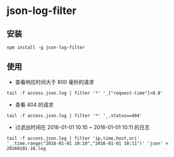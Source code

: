 json-log-filter
================

安装
--------

```
npm install -g json-log-filter
```


使用
----------

- 查看响应时间大于 800 毫秒的请求

```
tail -f access.json.log | filter '*' '_["request-time"]>0.8'
```

- 查看 404 的请求

```
tail -f access.json.log | filter '*' '_.status==404'
```

- 过滤出时间在 2016-01-01 10:10 ~ 2016-01-01 10:11 的日志

```
tail -f access.json.log | filter 'ip,time,host,uri' '_.time.range("2016-01-01 10:10","2016-01-01 10:11")' 'json' > 20160101-10.log
```
